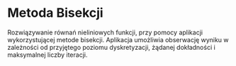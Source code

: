 # Metoda Bisekcji
 Rozwiązywanie równań nieliniowych funkcji, przy pomocy aplikacji wykorzystującej metode bisekcji. Aplikacja umożliwia obserwację wyniku w zależności od przyjętego poziomu dyskretyzacji, żądanej dokładności i maksymalnej liczby iteracji.
